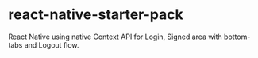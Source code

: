 # react-native-starter-pack
React Native using native Context API for Login, Signed area with bottom-tabs and Logout flow.
